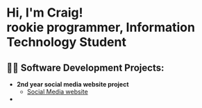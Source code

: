 <h1>Hi, I'm Craig! <br/><a>rookie programmer</a>, <a>Information Technology Student</a></h1>

<h2>👨‍💻 Software Development Projects:</h2>

- <b>2nd year social media website project</b>
  - [Social Media website](https://github.com/Arvenn03/social-media-website)
-
